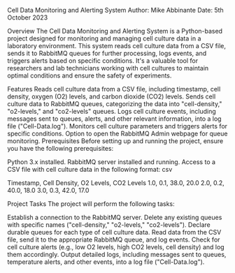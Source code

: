 Cell Data Monitoring and Alerting System
Author: Mike Abbinante
Date: 5th October 2023

Overview
The Cell Data Monitoring and Alerting System is a Python-based project designed for monitoring and managing cell culture data in a laboratory environment. This system reads cell culture data from a CSV file, sends it to RabbitMQ queues for further processing, logs events, and triggers alerts based on specific conditions. It's a valuable tool for researchers and lab technicians working with cell cultures to maintain optimal conditions and ensure the safety of experiments.

Features
Reads cell culture data from a CSV file, including timestamp, cell density, oxygen (O2) levels, and carbon dioxide (CO2) levels.
Sends cell culture data to RabbitMQ queues, categorizing the data into "cell-density," "o2-levels," and "co2-levels" queues.
Logs cell culture events, including messages sent to queues, alerts, and other relevant information, into a log file ("Cell-Data.log").
Monitors cell culture parameters and triggers alerts for specific conditions.
Option to open the RabbitMQ Admin webpage for queue monitoring.
Prerequisites
Before setting up and running the project, ensure you have the following prerequisites:

Python 3.x installed.
RabbitMQ server installed and running.
Access to a CSV file with cell culture data in the following format:
csv

Timestamp, Cell Density, O2 Levels, CO2 Levels
1.0, 0.1, 38.0, 20.0
2.0, 0.2, 40.0, 18.0
3.0, 0.3, 42.0, 17.0

Project Tasks
The project will perform the following tasks:

Establish a connection to the RabbitMQ server.
Delete any existing queues with specific names ("cell-density," "o2-levels," "co2-levels").
Declare durable queues for each type of cell culture data.
Read data from the CSV file, send it to the appropriate RabbitMQ queue, and log events.
Check for cell culture alerts (e.g., low O2 levels, high CO2 levels, cell density) and log them accordingly.
Output detailed logs, including messages sent to queues, temperature alerts, and other events, into a log file ("Cell-Data.log").